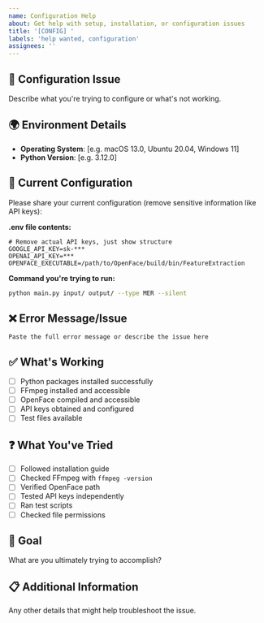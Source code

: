 ```yaml
---
name: Configuration Help
about: Get help with setup, installation, or configuration issues
title: '[CONFIG] '
labels: 'help wanted, configuration'
assignees: ''
---
```


## 🔧 Configuration Issue
Describe what you're trying to configure or what's not working.

## 🌍 Environment Details
- **Operating System**: [e.g. macOS 13.0, Ubuntu 20.04, Windows 11]
- **Python Version**: [e.g. 3.12.0]

## 📝 Current Configuration
Please share your current configuration (remove sensitive information like API keys):

**.env file contents:**
```
# Remove actual API keys, just show structure
GOOGLE_API_KEY=sk-***
OPENAI_API_KEY=***
OPENFACE_EXECUTABLE=/path/to/OpenFace/build/bin/FeatureExtraction
```

**Command you're trying to run:**
```bash
python main.py input/ output/ --type MER --silent
```

## ❌ Error Message/Issue
```
Paste the full error message or describe the issue here
```

## ✅ What's Working
- [ ] Python packages installed successfully
- [ ] FFmpeg installed and accessible
- [ ] OpenFace compiled and accessible
- [ ] API keys obtained and configured
- [ ] Test files available

## ❓ What You've Tried
- [ ] Followed installation guide
- [ ] Checked FFmpeg with `ffmpeg -version`
- [ ] Verified OpenFace path
- [ ] Tested API keys independently
- [ ] Ran test scripts
- [ ] Checked file permissions

## 🎯 Goal
What are you ultimately trying to accomplish?

## 📋 Additional Information
Any other details that might help troubleshoot the issue.
